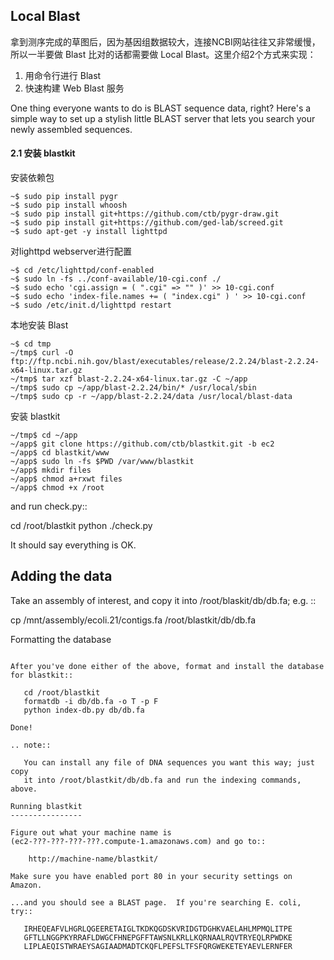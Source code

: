## Local Blast

拿到测序完成的草图后，因为基因组数据较大，连接NCBI网站往往又非常缓慢，所以一半要做 Blast 比对的话都需要做 Local Blast。这里介绍2个方式来实现：

1. 用命令行进行 Blast
2. 快速构建 Web Blast 服务


One thing everyone wants to do is BLAST sequence data, right?  Here's a
simple way to set up a stylish little BLAST server that lets you search
your newly assembled sequences.



#### 2.1 安装 blastkit

安装依赖包

```
~$ sudo pip install pygr
~$ sudo pip install whoosh
~$ sudo pip install git+https://github.com/ctb/pygr-draw.git
~$ sudo pip install git+https://github.com/ged-lab/screed.git
~$ sudo apt-get -y install lighttpd
```

对lighttpd webserver进行配置

```
~$ cd /etc/lighttpd/conf-enabled
~$ sudo ln -fs ../conf-available/10-cgi.conf ./
~$ sudo echo 'cgi.assign = ( ".cgi" => "" )' >> 10-cgi.conf
~$ sudo echo 'index-file.names += ( "index.cgi" ) ' >> 10-cgi.conf
~$ sudo /etc/init.d/lighttpd restart
```

本地安装 Blast

```
~$ cd tmp
~/tmp$ curl -O ftp://ftp.ncbi.nih.gov/blast/executables/release/2.2.24/blast-2.2.24-x64-linux.tar.gz
~/tmp$ tar xzf blast-2.2.24-x64-linux.tar.gz -C ~/app
~/tmp$ sudo cp ~/app/blast-2.2.24/bin/* /usr/local/sbin
~/tmp$ sudo cp -r ~/app/blast-2.2.24/data /usr/local/blast-data
```

安装 blastkit

```
~/tmp$ cd ~/app
~/app$ git clone https://github.com/ctb/blastkit.git -b ec2
~/app$ cd blastkit/www
~/app$ sudo ln -fs $PWD /var/www/blastkit
~/app$ mkdir files
~/app$ chmod a+rxwt files
~/app$ chmod +x /root
```

and run check.py::

   cd /root/blastkit
   python ./check.py

It should say everything is OK.

Adding the data
---------------

Take an assembly of interest, and copy it into /root/blaskit/db/db.fa; e.g. ::

   cp /mnt/assembly/ecoli.21/contigs.fa /root/blastkit/db/db.fa

Formatting the database
~~~~~~~~~~~~~~~~~~~~~~~

After you've done either of the above, format and install the database
for blastkit::

   cd /root/blastkit
   formatdb -i db/db.fa -o T -p F
   python index-db.py db/db.fa

Done!

.. note::

   You can install any file of DNA sequences you want this way; just copy
   it into /root/blastkit/db/db.fa and run the indexing commands, above.

Running blastkit
----------------

Figure out what your machine name is
(ec2-???-???-???-???.compute-1.amazonaws.com) and go to::

    http://machine-name/blastkit/

Make sure you have enabled port 80 in your security settings on Amazon.

...and you should see a BLAST page.  If you're searching E. coli, try::

   IRHEQEAFVLHGRLQGEERETAIGLTKDKQGDSKVRIDGTDGHKVAELAHLMPMQLITPE
   GFTLLNGGPKYRRAFLDWGCFHNEPGFFTAWSNLKRLLKQRNAALRQVTRYEQLRPWDKE
   LIPLAEQISTWRAEYSAGIAADMADTCKQFLPEFSLTFSFQRGWEKETEYAEVLERNFER